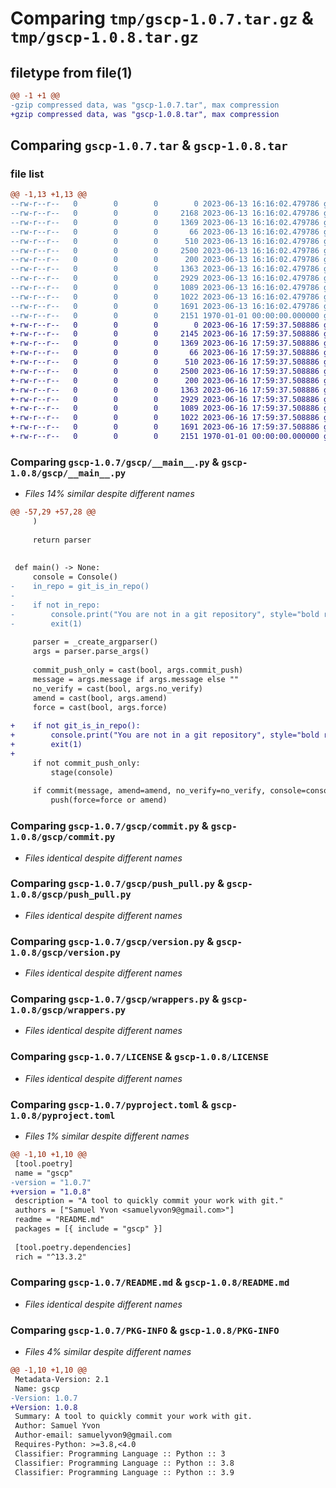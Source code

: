 # Comparing `tmp/gscp-1.0.7.tar.gz` & `tmp/gscp-1.0.8.tar.gz`

## filetype from file(1)

```diff
@@ -1 +1 @@
-gzip compressed data, was "gscp-1.0.7.tar", max compression
+gzip compressed data, was "gscp-1.0.8.tar", max compression
```

## Comparing `gscp-1.0.7.tar` & `gscp-1.0.8.tar`

### file list

```diff
@@ -1,13 +1,13 @@
--rw-r--r--   0        0        0        0 2023-06-13 16:16:02.479786 gscp-1.0.7/gscp/__init__.py
--rw-r--r--   0        0        0     2168 2023-06-13 16:16:02.479786 gscp-1.0.7/gscp/__main__.py
--rw-r--r--   0        0        0     1369 2023-06-13 16:16:02.479786 gscp-1.0.7/gscp/commit.py
--rw-r--r--   0        0        0       66 2023-06-13 16:16:02.479786 gscp-1.0.7/gscp/entry.py
--rw-r--r--   0        0        0      510 2023-06-13 16:16:02.479786 gscp-1.0.7/gscp/git.py
--rw-r--r--   0        0        0     2500 2023-06-13 16:16:02.479786 gscp-1.0.7/gscp/push_pull.py
--rw-r--r--   0        0        0      200 2023-06-13 16:16:02.479786 gscp-1.0.7/gscp/stage.py
--rw-r--r--   0        0        0     1363 2023-06-13 16:16:02.479786 gscp-1.0.7/gscp/version.py
--rw-r--r--   0        0        0     2929 2023-06-13 16:16:02.479786 gscp-1.0.7/gscp/wrappers.py
--rw-r--r--   0        0        0     1089 2023-06-13 16:16:02.479786 gscp-1.0.7/LICENSE
--rw-r--r--   0        0        0     1022 2023-06-13 16:16:02.479786 gscp-1.0.7/pyproject.toml
--rw-r--r--   0        0        0     1691 2023-06-13 16:16:02.479786 gscp-1.0.7/README.md
--rw-r--r--   0        0        0     2151 1970-01-01 00:00:00.000000 gscp-1.0.7/PKG-INFO
+-rw-r--r--   0        0        0        0 2023-06-16 17:59:37.508886 gscp-1.0.8/gscp/__init__.py
+-rw-r--r--   0        0        0     2145 2023-06-16 17:59:37.508886 gscp-1.0.8/gscp/__main__.py
+-rw-r--r--   0        0        0     1369 2023-06-16 17:59:37.508886 gscp-1.0.8/gscp/commit.py
+-rw-r--r--   0        0        0       66 2023-06-16 17:59:37.508886 gscp-1.0.8/gscp/entry.py
+-rw-r--r--   0        0        0      510 2023-06-16 17:59:37.508886 gscp-1.0.8/gscp/git.py
+-rw-r--r--   0        0        0     2500 2023-06-16 17:59:37.508886 gscp-1.0.8/gscp/push_pull.py
+-rw-r--r--   0        0        0      200 2023-06-16 17:59:37.508886 gscp-1.0.8/gscp/stage.py
+-rw-r--r--   0        0        0     1363 2023-06-16 17:59:37.508886 gscp-1.0.8/gscp/version.py
+-rw-r--r--   0        0        0     2929 2023-06-16 17:59:37.508886 gscp-1.0.8/gscp/wrappers.py
+-rw-r--r--   0        0        0     1089 2023-06-16 17:59:37.508886 gscp-1.0.8/LICENSE
+-rw-r--r--   0        0        0     1022 2023-06-16 17:59:37.508886 gscp-1.0.8/pyproject.toml
+-rw-r--r--   0        0        0     1691 2023-06-16 17:59:37.508886 gscp-1.0.8/README.md
+-rw-r--r--   0        0        0     2151 1970-01-01 00:00:00.000000 gscp-1.0.8/PKG-INFO
```

### Comparing `gscp-1.0.7/gscp/__main__.py` & `gscp-1.0.8/gscp/__main__.py`

 * *Files 14% similar despite different names*

```diff
@@ -57,29 +57,28 @@
     )
 
     return parser
 
 
 def main() -> None:
     console = Console()
-    in_repo = git_is_in_repo()
-
-    if not in_repo:
-        console.print("You are not in a git repository", style="bold red")
-        exit(1)
 
     parser = _create_argparser()
     args = parser.parse_args()
 
     commit_push_only = cast(bool, args.commit_push)
     message = args.message if args.message else ""
     no_verify = cast(bool, args.no_verify)
     amend = cast(bool, args.amend)
     force = cast(bool, args.force)
 
+    if not git_is_in_repo():
+        console.print("You are not in a git repository", style="bold red")
+        exit(1)
+
     if not commit_push_only:
         stage(console)
 
     if commit(message, amend=amend, no_verify=no_verify, console=console):
         push(force=force or amend)
```

### Comparing `gscp-1.0.7/gscp/commit.py` & `gscp-1.0.8/gscp/commit.py`

 * *Files identical despite different names*

### Comparing `gscp-1.0.7/gscp/push_pull.py` & `gscp-1.0.8/gscp/push_pull.py`

 * *Files identical despite different names*

### Comparing `gscp-1.0.7/gscp/version.py` & `gscp-1.0.8/gscp/version.py`

 * *Files identical despite different names*

### Comparing `gscp-1.0.7/gscp/wrappers.py` & `gscp-1.0.8/gscp/wrappers.py`

 * *Files identical despite different names*

### Comparing `gscp-1.0.7/LICENSE` & `gscp-1.0.8/LICENSE`

 * *Files identical despite different names*

### Comparing `gscp-1.0.7/pyproject.toml` & `gscp-1.0.8/pyproject.toml`

 * *Files 1% similar despite different names*

```diff
@@ -1,10 +1,10 @@
 [tool.poetry]
 name = "gscp"
-version = "1.0.7"
+version = "1.0.8"
 description = "A tool to quickly commit your work with git."
 authors = ["Samuel Yvon <samuelyvon9@gmail.com>"]
 readme = "README.md"
 packages = [{ include = "gscp" }]
 
 [tool.poetry.dependencies]
 rich = "^13.3.2"
```

### Comparing `gscp-1.0.7/README.md` & `gscp-1.0.8/README.md`

 * *Files identical despite different names*

### Comparing `gscp-1.0.7/PKG-INFO` & `gscp-1.0.8/PKG-INFO`

 * *Files 4% similar despite different names*

```diff
@@ -1,10 +1,10 @@
 Metadata-Version: 2.1
 Name: gscp
-Version: 1.0.7
+Version: 1.0.8
 Summary: A tool to quickly commit your work with git.
 Author: Samuel Yvon
 Author-email: samuelyvon9@gmail.com
 Requires-Python: >=3.8,<4.0
 Classifier: Programming Language :: Python :: 3
 Classifier: Programming Language :: Python :: 3.8
 Classifier: Programming Language :: Python :: 3.9
```

